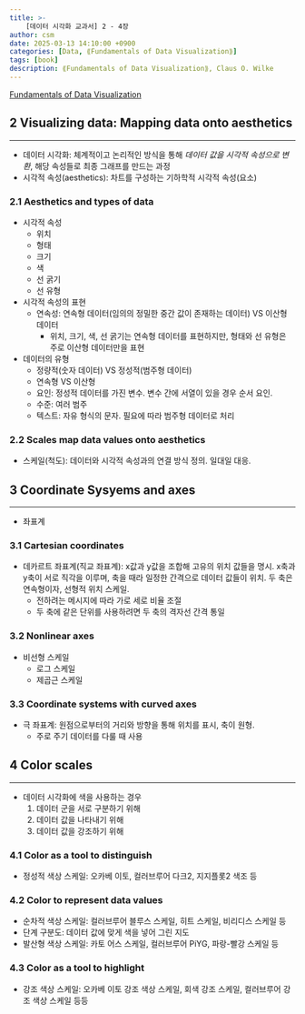 ```yaml
---
title: >-
    [데이터 시각화 교과서] 2 - 4장
author: csm
date: 2025-03-13 14:10:00 +0900
categories: [Data, ⟪Fundamentals of Data Visualization⟫]
tags: [book]
description: ⟪Fundamentals of Data Visualization⟫, Claus O. Wilke
---
```


[Fundamentals of Data Visualization](https://clauswilke.com/dataviz/)

## 2 Visualizing data: Mapping data onto aesthetics
---
- 데이터 시각화: 체계적이고 논리적인 방식을 통해 *데이터 값을 시각적 속성으로 변환*, 해당 속성들로 최종 그래프를 만드는 과정
- 시각적 속성(aesthetics): 차트를 구성하는 기하학적 시각적 속성(요소)

### 2.1 Aesthetics and types of data
- 시각적 속성
    - 위치 
    - 형태
    - 크기
    - 색
    - 선 굵기
    - 선 유형
- 시각적 속성의 표현
    - 연속성: 연속형 데이터(임의의 정밀한 중간 값이 존재하는 데이터) VS 이산형 데이터
        - 위치, 크기, 색, 선 굵기는 연속형 데이터를 표현하지만, 형태와 선 유형은 주로 이산형 데이터만을 표현
- 데이터의 유형
    - 정량적(숫자 데이터) VS 정성적(범주형 데이터)
    - 연속형 VS 이산형
    - 요인: 정성적 데이터를 가진 변수. 변수 간에 서열이 있을 경우 순서 요인.
    - 수준: 여러 범주
    - 텍스트: 자유 형식의 문자. 필요에 따라 범주형 데이터로 처리 

### 2.2 Scales map data values onto aesthetics
- 스케일(척도): 데이터와 시각적 속성과의 연결 방식 정의. 일대일 대응.

## 3 Coordinate Sysyems and axes
---
- 좌표계 

### 3.1 Cartesian coordinates
- 데카르트 좌표계(직교 좌표계): x값과 y값을 조합해 고유의 위치 값들을 명시. x축과 y축이 서로 직각을 이루며, 축을 때라 일정한 간격으로 데이터 값들이 위치. 두 축은 연속형이자, 선형적 위치 스케일.
    - 전하려는 메시지에 따라 가로 세로 비율 조절
    - 두 축에 같은 단위를 사용하려면 두 축의 격자선 간격 통일

### 3.2 Nonlinear axes
- 비선형 스케일
    - 로그 스케일
    - 제곱근 스케일

### 3.3 Coordinate systems with curved axes
- 극 좌표계: 원점으로부터의 거리와 방향을 통해 위치를 표시, 축이 원형.
    - 주로 주기 데이터를 다룰 때 사용

## 4 Color scales
---
- 데이터 시각화에 색을 사용하는 경우
    1. 데이터 군을 서로 구분하기 위해
    2. 데이터 값을 나타내기 위해
    3. 데이터 값을 강조하기 위해

### 4.1 Color as a tool to distinguish
- 정성적 색상 스케일: 오카베 이토, 컬러브루어 다크2, 지지플롯2 색조 등

### 4.2 Color to represent data values
- 순차적 색상 스케일: 컬러브루어 블루스 스케일, 히트 스케일, 비리디스 스케일 등
- 단계 구분도: 데이터 값에 맞게 색을 넣어 그린 지도
- 발산형 색상 스케일: 카토 어스 스케일, 컬러브루어 PiYG, 파랑-빨강 스케일 등

### 4.3 Color as a tool to highlight
- 강조 색상 스케일: 오카베 이토 강조 색상 스케일, 회색 강조 스케일, 컬러브루어 강조 색상 스케일 등등
